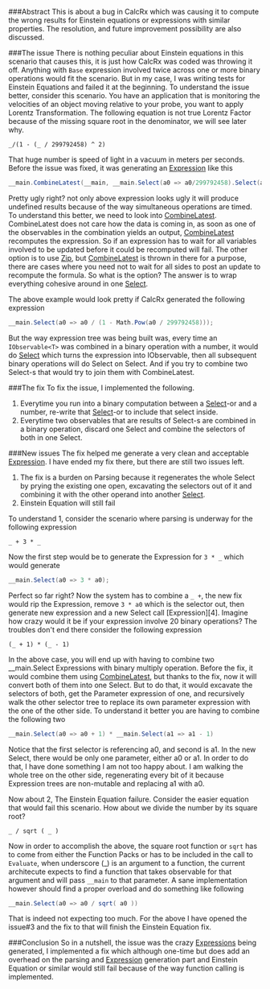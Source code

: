###Abstract
This is about a bug in CalcRx which was causing it to compute the wrong results for Einstein equations or expressions with similar properties. The resolution, and future improvement possibility are also discussed.

###The issue
There is nothing peculiar about Einstein equations in this scenario that causes this, it is just how CalcRx was coded was throwing it off. Anything with `Base` expression involved twice across one or more binary operations would fit the scenario. But in my case, I was writing tests for Einstein Equations and failed it at the beginning. To understand the issue better, consider this scenario. You have an application that is monitoring the velocities of an object moving relative to your probe, you want to apply Lorentz Transformation. The following equation is not true Lorentz Factor because of the missing square root in the denominator, we will see later why.

```
_/(1 - (_ / 299792458) ^ 2)
```

That huge number is speed of light in a vacuum in meters per seconds. Before the issue was fixed, it was generating an [Expression][expressions] like this

```csharp
__main.CombineLatest(__main, __main.Select(a0 => a0/299792458).Select(a1 => Math.Pow(a1, 2)))
```

Pretty ugly right? not only above expression looks ugly it will produce undefined results because of the way simultaneous operations are timed. To understand this better, we need to look into [CombineLatest]. CombineLatest does not care how the data is coming in, as soon as one of the observables in the combination yields an output, [CombineLatest] recomputes the expression. So if an expression has to wait for all variables involved to be updated before it could be recomputed will fail. The other option is to use [Zip], but [CombineLatest] is thrown in there for a purpose, there are cases where you need not to wait for all sides to post an update to recompute the formula. So what is the option? The answer is to wrap everything cohesive around in one [Select].

The above example would look pretty if CalcRx generated the following expression

```csharp
__main.Select(a0 => a0 / (1 - Math.Pow(a0 / 299792458)));
```

But the way expression tree was being built was, every time an `IObservable<T>` was combined in a binary operation with a number, it would do [Select] which turns the expression into IObservable<T>, then all subsequent binary operations will do Select on Select. And if you try to combine two Select-s that would try to join them with CombineLatest.


###The fix
To fix the issue, I implemented the following.

1. Everytime you run into a binary computation between a [Select]-or and a number, re-write that [Select]-or to include that select inside.
2. Everytime two observables that are results of Select-s are combined in a binary operation, discard one Select and combine the selectors of both in one Select.


###New issues
The fix helped me generate a very clean and acceptable [Expression][expressions]. I have ended my fix there, but there are still two issues left.

1. The fix is a burden on Parsing because it regenerates the whole Select by prying the existing one open, excavating the selectors out of it and combining it with the other operand into another [Select].
2. Einstein Equation will still fail

To understand 1, consider the scenario where parsing is underway for the following expression

```
_ + 3 * _
```

Now the first step would be to generate the Expression for `3 * _` which would generate

```csharp
__main.Select(a0 => 3 * a0);
```

Perfect so far right? Now the system has to combine a `_ +`, the new fix would rip the Expression, remove `3 * a0` which is the selector out, then generate new expression and a new Select call [Expression][4]. Imagine how crazy would it be if your expression involve 20 binary operations? The troubles don't end there consider the following expression

```
(_ + 1) * (_ - 1)
```

In the above case, you will end up with having to combine two __main.Select Expressions with binary multiply operation. Before the fix, it would combine them using [CombineLatest], but thanks to the fix, now it will convert both of them into one Select. But to do that, it would excavate the selectors of both, get the Parameter expression of one, and recursively walk the other selector tree to replace its own parameter expression with the one of the other side. To understand it better you are having to combine the following two

```csharp
__main.Select(a0 => a0 + 1) * __main.Select(a1 => a1 - 1)
```

Notice that the first selector is referencing a0, and second is a1. In the new Select, there would be only one parameter, either a0 or a1. In order to do that, I have done something I am not too happy about. I am walking the whole tree on the other side, regenerating every bit of it because Expression trees are non-mutable and replacing a1 with a0.


Now about 2, The Einstein Equation failure. Consider the easier equation that would fail this scenario. How about we divide the number by its square root?

```
_ / sqrt ( _ )
```

Now in order to accomplish the above, the square root function or `sqrt` has to come from either the Function Packs or has to be included in the call to `Evaluate`, when underscore (_) is an argument to a function, the current architecute expects to find a function that takes observable for that argument and will pass `__main` to that parameter. A sane implementation however should find a proper overload and do something like following

```csharp
__main.Select(a0 => a0 / sqrt( a0 ))
```

That is indeed not expecting too much. For the above I have opened the issue#3 and the fix to that will finish the Einstein Equation fix.

###Conclusion
So in a nutshell, the issue was the crazy [Expressions][expressions] being generated, I implemented a fix which although one-time but does add an overhead on the parsing and [Expression][expressions] generation part and Einstein Equation or similar would still fail because of the way function calling is implemented.

[CombineLatest]: https://msdn.microsoft.com/en-us/library/Hh211991(v=VS.103).aspx
[Zip]: https://msdn.microsoft.com/en-us/library/hh244275(v=vs.103).aspx
[Select]: https://msdn.microsoft.com/en-us/library/Hh244306(v=VS.103).aspx
[expression_call]: https://msdn.microsoft.com/en-us/library/bb349020(v=vs.110).aspx
[expressions]: https://msdn.microsoft.com/en-us/library/system.linq.expressions(v=vs.110).aspx
